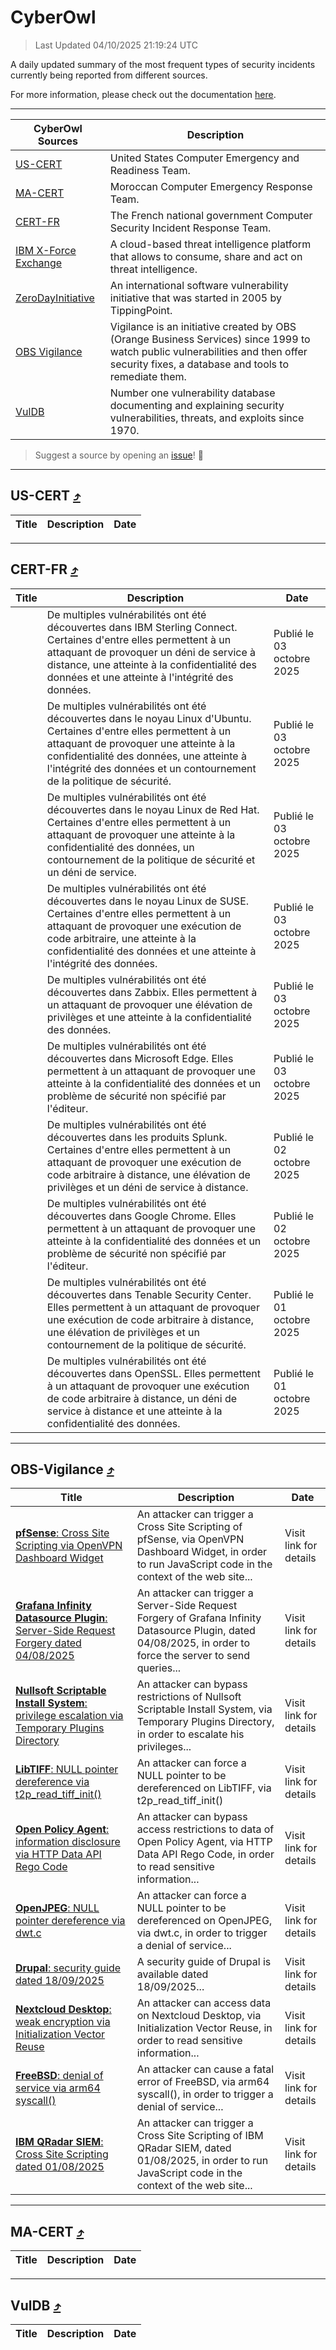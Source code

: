 
 <div id='top'></div>

# CyberOwl

 > Last Updated 04/10/2025 21:19:24 UTC
 
 A daily updated summary of the most frequent types of security incidents currently being reported from different sources.
 
 For more information, please check out the documentation [here](./docs/README.md).
 
 ---
 |CyberOwl Sources|Description|
 |---|---|
 |[US-CERT](#us-cert-arrow_heading_up)|United States Computer Emergency and Readiness Team.|
 |[MA-CERT](#ma-cert-arrow_heading_up)|Moroccan Computer Emergency Response Team.|
 |[CERT-FR](#cert-fr-arrow_heading_up)|The French national government Computer Security Incident Response Team.|
 |[IBM X-Force Exchange](#ibmcloud-arrow_heading_up)|A cloud-based threat intelligence platform that allows to consume, share and act on threat intelligence.|
 |[ZeroDayInitiative](#zerodayinitiative-arrow_heading_up)|An international software vulnerability initiative that was started in 2005 by TippingPoint.|
 |[OBS Vigilance](#obs-vigilance-arrow_heading_up)|Vigilance is an initiative created by OBS (Orange Business Services) since 1999 to watch public vulnerabilities and then offer security fixes, a database and tools to remediate them.|
 |[VulDB](#vuldb-arrow_heading_up)|Number one vulnerability database documenting and explaining security vulnerabilities, threats, and exploits since 1970.|
 
 > Suggest a source by opening an [issue](https://github.com/karimhabush/cyberowl/issues)! :raised_hands:
 ---

## US-CERT [:arrow_heading_up:](#cyberowl)

 |Title|Description|Date|
 |---|---|---|
 
 ---

## CERT-FR [:arrow_heading_up:](#cyberowl)

 |Title|Description|Date|
 |---|---|---|
 |[](https://www.cert.ssi.gouv.fr/avis/CERTFR-2025-AVI-0844/)|De multiples vulnérabilités ont été découvertes dans IBM Sterling Connect. Certaines d'entre elles permettent à un attaquant de provoquer un déni de service à distance, une atteinte à la confidentialité des données et une atteinte à l'intégrité des données.|Publié le 03 octobre 2025|
 |[](https://www.cert.ssi.gouv.fr/avis/CERTFR-2025-AVI-0843/)|De multiples vulnérabilités ont été découvertes dans le noyau Linux d'Ubuntu. Certaines d'entre elles permettent à un attaquant de provoquer une atteinte à la confidentialité des données, une atteinte à l'intégrité des données et un contournement de la politique de sécurité.|Publié le 03 octobre 2025|
 |[](https://www.cert.ssi.gouv.fr/avis/CERTFR-2025-AVI-0842/)|De multiples vulnérabilités ont été découvertes dans le noyau Linux de Red Hat. Certaines d'entre elles permettent à un attaquant de provoquer une atteinte à la confidentialité des données, un contournement de la politique de sécurité et un déni de service.|Publié le 03 octobre 2025|
 |[](https://www.cert.ssi.gouv.fr/avis/CERTFR-2025-AVI-0841/)|De multiples vulnérabilités ont été découvertes dans le noyau Linux de SUSE. Certaines d'entre elles permettent à un attaquant de provoquer une exécution de code arbitraire, une atteinte à la confidentialité des données et une atteinte à l'intégrité des données.|Publié le 03 octobre 2025|
 |[](https://www.cert.ssi.gouv.fr/avis/CERTFR-2025-AVI-0840/)|De multiples vulnérabilités ont été découvertes dans Zabbix. Elles permettent à un attaquant de provoquer une élévation de privilèges et une atteinte à la confidentialité des données.|Publié le 03 octobre 2025|
 |[](https://www.cert.ssi.gouv.fr/avis/CERTFR-2025-AVI-0839/)|De multiples vulnérabilités ont été découvertes dans Microsoft Edge. Elles permettent à un attaquant de provoquer une atteinte à la confidentialité des données et un problème de sécurité non spécifié par l'éditeur.|Publié le 03 octobre 2025|
 |[](https://www.cert.ssi.gouv.fr/avis/CERTFR-2025-AVI-0838/)|De multiples vulnérabilités ont été découvertes dans les produits Splunk. Certaines d'entre elles permettent à un attaquant de provoquer une exécution de code arbitraire à distance, une élévation de privilèges et un déni de service à distance.|Publié le 02 octobre 2025|
 |[](https://www.cert.ssi.gouv.fr/avis/CERTFR-2025-AVI-0837/)|De multiples vulnérabilités ont été découvertes dans Google Chrome. Elles permettent à un attaquant de provoquer une atteinte à la confidentialité des données et un problème de sécurité non spécifié par l'éditeur.|Publié le 02 octobre 2025|
 |[](https://www.cert.ssi.gouv.fr/avis/CERTFR-2025-AVI-0836/)|De multiples vulnérabilités ont été découvertes dans Tenable Security Center. Elles permettent à un attaquant de provoquer une exécution de code arbitraire à distance, une élévation de privilèges et un contournement de la politique de sécurité.|Publié le 01 octobre 2025|
 |[](https://www.cert.ssi.gouv.fr/avis/CERTFR-2025-AVI-0835/)|De multiples vulnérabilités ont été découvertes dans OpenSSL. Elles permettent à un attaquant de provoquer une exécution de code arbitraire à distance, un déni de service à distance et une atteinte à la confidentialité des données.|Publié le 01 octobre 2025|
 
 ---

## OBS-Vigilance [:arrow_heading_up:](#cyberowl)

 |Title|Description|Date|
 |---|---|---|
 |[<a href="https://vigilance.fr/vulnerability/pfSense-Cross-Site-Scripting-via-OpenVPN-Dashboard-Widget-47850" class="noirorange"><b>pfSense</b>: Cross Site Scripting via OpenVPN Dashboard Widget</a>](https://vigilance.fr/vulnerability/pfSense-Cross-Site-Scripting-via-OpenVPN-Dashboard-Widget-47850)|An attacker can trigger a Cross Site Scripting of pfSense, via OpenVPN Dashboard Widget, in order to run JavaScript code in the context of the web site...|Visit link for details|
 |[<a href="https://vigilance.fr/vulnerability/Grafana-Infinity-Datasource-Plugin-Server-Side-Request-Forgery-dated-04-08-2025-47847" class="noirorange"><b>Grafana Infinity Datasource Plugin</b>: Server-Side Request Forgery dated 04/08/2025</a>](https://vigilance.fr/vulnerability/Grafana-Infinity-Datasource-Plugin-Server-Side-Request-Forgery-dated-04-08-2025-47847)|An attacker can trigger a Server-Side Request Forgery of Grafana Infinity Datasource Plugin, dated 04/08/2025, in order to force the server to send queries...|Visit link for details|
 |[<a href="https://vigilance.fr/vulnerability/Nullsoft-Scriptable-Install-System-privilege-escalation-via-Temporary-Plugins-Directory-47846" class="noirorange"><b>Nullsoft Scriptable Install System</b>: privilege escalation via Temporary Plugins Directory</a>](https://vigilance.fr/vulnerability/Nullsoft-Scriptable-Install-System-privilege-escalation-via-Temporary-Plugins-Directory-47846)|An attacker can bypass restrictions of Nullsoft Scriptable Install System, via Temporary Plugins Directory, in order to escalate his privileges...|Visit link for details|
 |[<a href="https://vigilance.fr/vulnerability/LibTIFF-NULL-pointer-dereference-via-t2p-read-tiff-init-47845" class="noirorange"><b>LibTIFF</b>: NULL pointer dereference via t2p_read_tiff_init()</a>](https://vigilance.fr/vulnerability/LibTIFF-NULL-pointer-dereference-via-t2p-read-tiff-init-47845)|An attacker can force a NULL pointer to be dereferenced on LibTIFF, via t2p_read_tiff_init()|Visit link for details|
 |[<a href="https://vigilance.fr/vulnerability/Open-Policy-Agent-information-disclosure-via-HTTP-Data-API-Rego-Code-47842" class="noirorange"><b>Open Policy Agent</b>: information disclosure via HTTP Data API Rego Code</a>](https://vigilance.fr/vulnerability/Open-Policy-Agent-information-disclosure-via-HTTP-Data-API-Rego-Code-47842)|An attacker can bypass access restrictions to data of Open Policy Agent, via HTTP Data API Rego Code, in order to read sensitive information...|Visit link for details|
 |[<a href="https://vigilance.fr/vulnerability/OpenJPEG-NULL-pointer-dereference-via-dwt-c-48257" class="noirorange"><b>OpenJPEG</b>: NULL pointer dereference via dwt.c</a>](https://vigilance.fr/vulnerability/OpenJPEG-NULL-pointer-dereference-via-dwt-c-48257)|An attacker can force a NULL pointer to be dereferenced on OpenJPEG, via dwt.c, in order to trigger a denial of service...|Visit link for details|
 |[<a href="https://vigilance.fr/vulnerability/Drupal-security-guide-dated-18-09-2025-48253" class="noirorange"><b>Drupal</b>: security guide dated 18/09/2025</a>](https://vigilance.fr/vulnerability/Drupal-security-guide-dated-18-09-2025-48253)|A security guide of Drupal is available dated 18/09/2025...|Visit link for details|
 |[<a href="https://vigilance.fr/vulnerability/Nextcloud-Desktop-weak-encryption-via-Initialization-Vector-Reuse-48252" class="noirorange"><b>Nextcloud Desktop</b>: weak encryption via Initialization Vector Reuse</a>](https://vigilance.fr/vulnerability/Nextcloud-Desktop-weak-encryption-via-Initialization-Vector-Reuse-48252)|An attacker can access data on Nextcloud Desktop, via Initialization Vector Reuse, in order to read sensitive information...|Visit link for details|
 |[<a href="https://vigilance.fr/vulnerability/FreeBSD-denial-of-service-via-arm64-syscall-48243" class="noirorange"><b>FreeBSD</b>: denial of service via arm64 syscall()</a>](https://vigilance.fr/vulnerability/FreeBSD-denial-of-service-via-arm64-syscall-48243)|An attacker can cause a fatal error of FreeBSD, via arm64 syscall(), in order to trigger a denial of service...|Visit link for details|
 |[<a href="https://vigilance.fr/vulnerability/IBM-QRadar-SIEM-Cross-Site-Scripting-dated-01-08-2025-47841" class="noirorange"><b>IBM QRadar SIEM</b>: Cross Site Scripting dated 01/08/2025</a>](https://vigilance.fr/vulnerability/IBM-QRadar-SIEM-Cross-Site-Scripting-dated-01-08-2025-47841)|An attacker can trigger a Cross Site Scripting of IBM QRadar SIEM, dated 01/08/2025, in order to run JavaScript code in the context of the web site...|Visit link for details|
 
 ---

## MA-CERT [:arrow_heading_up:](#cyberowl)

 |Title|Description|Date|
 |---|---|---|
 
 ---

## VulDB [:arrow_heading_up:](#cyberowl)

 |Title|Description|Date|
 |---|---|---|
 